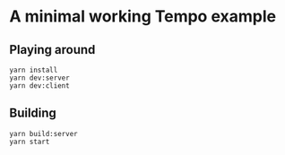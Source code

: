 # A minimal working Tempo example

## Playing around

```
yarn install
yarn dev:server
yarn dev:client
```

## Building

```
yarn build:server
yarn start
```